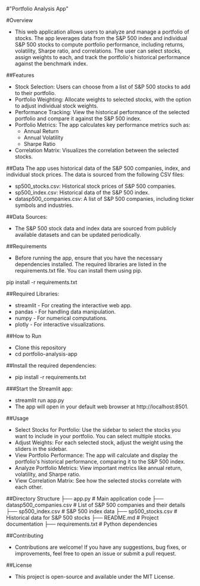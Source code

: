 #"Portfolio Analysis App"

#Overview
- This web application allows users to analyze and manage a portfolio of stocks. The app leverages data from the S&P 500 index and individual S&P 500 stocks to compute portfolio performance, including returns, volatility, Sharpe ratio, and correlations. The user can select stocks, assign weights to each, and track the portfolio's historical performance against the benchmark index.

##Features
- Stock Selection: Users can choose from a list of S&P 500 stocks to add to their portfolio.
- Portfolio Weighting: Allocate weights to selected stocks, with the option to adjust individual stock weights.
- Performance Tracking: View the historical performance of the selected portfolio and compare it against the S&P 500 index.
- Portfolio Metrics: The app calculates key performance metrics such as:
  - Annual Return
  - Annual Volatility
  - Sharpe Ratio
- Correlation Matrix: Visualizes the correlation between the selected stocks.

##Data
The app uses historical data of the S&P 500 companies, index, and individual stock prices. The data is sourced from the following CSV files:
- sp500_stocks.csv: Historical stock prices of S&P 500 companies.
- sp500_index.csv: Historical data of the S&P 500 index.
- datasp500_companies.csv: A list of S&P 500 companies, including ticker symbols and industries.

##Data Sources:
- The S&P 500 stock data and index data are sourced from publicly available datasets and can be updated periodically.

##Requirements
- Before running the app, ensure that you have the necessary dependencies installed. The required libraries are listed in the requirements.txt file. You can install them using pip.

pip install -r requirements.txt

##Required Libraries:
- streamlit - For creating the interactive web app.
- pandas - For handling data manipulation.
- numpy - For numerical computations.
- plotly - For interactive visualizations.

##How to Run
- Clone this repository
- cd portfolio-analysis-app

##Install the required dependencies:
- pip install -r requirements.txt

###Start the Streamlit app:
- streamlit run app.py
- The app will open in your default web browser at http://localhost:8501.

##Usage
- Select Stocks for Portfolio: Use the sidebar to select the stocks you want to include in your portfolio. You can select multiple stocks.
- Adjust Weights: For each selected stock, adjust the weight using the sliders in the sidebar.
- View Portfolio Performance: The app will calculate and display the portfolio's historical performance, comparing it to the S&P 500 index.
- Analyze Portfolio Metrics: View important metrics like annual return, volatility, and Sharpe ratio.
- View Correlation Matrix: See how the selected stocks correlate with each other.

##Directory Structure
├── app.py                    # Main application code
├── datasp500_companies.csv   # List of S&P 500 companies and their details
├── sp500_index.csv           # S&P 500 index data
├── sp500_stocks.csv          # Historical data for S&P 500 stocks
├── README.md                 # Project documentation
├── requirements.txt          # Python dependencies

##Contributing
- Contributions are welcome! If you have any suggestions, bug fixes, or improvements, feel free to open an issue or submit a pull request.

##License
- This project is open-source and available under the MIT License.
